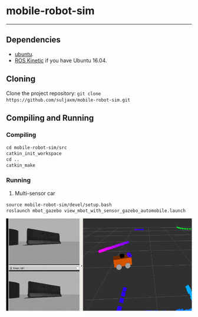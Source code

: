 # mobile-robot-sim

---

## Dependencies

* [ubuntu](https://www.ubuntu.com/download/desktop).
* [ROS Kinetic](http://wiki.ros.org/kinetic/Installation/Ubuntu) if you have Ubuntu 16.04.

## Cloning

Clone the project repository: `git clone https://github.com/suljaxm/mobile-robot-sim.git`

## Compiling and Running

### Compiling
```
cd mobile-robot-sim/src
catkin_init_workspace
cd ..
catkin_make
```

### Running

1. Multi-sensor car
```
source mobile-robot-sim/devel/setup.bash
roslaunch mbot_gazebo view_mbot_with_sensor_gazebo_automobile.launch 
```

<div align=center><img width="550" height="250" src="./sensors.gif"/></div>

